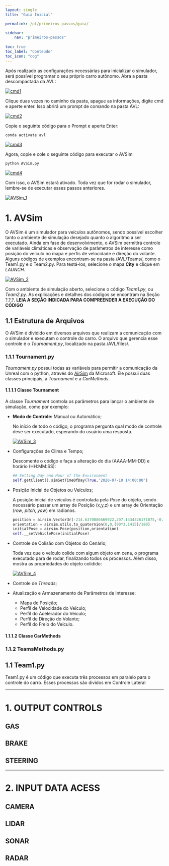 ```yaml
---
layout: single
title: "Guia Inicial"

permalink: /pt/primeiros-passos/guia/

sidebar:
    nav: "primeiros-passos"
    
toc: true
toc_label: "Conteúdo"
toc_icon: "cog"
---
```


Após realizado as configurações necessárias para inicializar o simulador, será possível programar o seu próprio carro autônomo. Abra a pasta descompactada da AVL:

<a href="{{ site.baseurl }}/assets/images/getting-started/quick/cmd1.png">
	<img src="{{ site.baseurl }}/assets/images/getting-started/quick/cmd1.png" alt="cmd1" title="cmd1" />
</a>

Clique duas vezes no caminho da pasta, apague as informações, digite cmd e aperte enter. Isso abrirá um prompt de comando na pasta AVL:

<a href="{{ site.baseurl }}/assets/images/getting-started/quick/cmd2.png">
	<img src="{{ site.baseurl }}/assets/images/getting-started/quick/cmd2.png" alt="cmd2" title="cmd2" />
</a>

Copie o seguinte código para o Prompt e aperte Enter: 
```
conda activate avl
```

<a href="{{ site.baseurl }}/assets/images/getting-started/quick/cmd3.png">
	<img src="{{ site.baseurl }}/assets/images/getting-started/quick/cmd3.png" alt="cmd3" title="cmd3" />
</a>

Agora, copie e cole o seguinte código para executar o AVSim
```
python AVSim.py
```

<a href="{{ site.baseurl }}/assets/images/getting-started/quick/cmd4.png">
	<img src="{{ site.baseurl }}/assets/images/getting-started/quick/cmd4.png" alt="cmd4" title="cmd4" />
</a>

Com isso, o AVSim estará ativado. Toda vez que for rodar o simulador, lembre-se de executar esses passos anteriores.

<a href="{{ site.baseurl }}/assets/images/getting-started/quick/AVSim_1.png">
	<img src="{{ site.baseurl }}/assets/images/getting-started/quick/AVSim_1.png" alt="AVSim_1" title="AVSim_1" />
</a>

# 1. AVSim

O AVSim é um simulador para veículos autônomos, sendo possível escolher tanto o ambiente de simulação desejado quanto o algoritmo a ser executado. Ainda em fase de desenvolvimento, o AVSim permitirá controle de variáveis climáticas e observação de parâmetros de interesse como posição do veículo no mapa e perfis de velocidade e direção do volante. Alguns códigos de exemplos encontram-se na pasta /AVL/Teams/, como o Team1.py e o Team2.py. Para testá-los, selecione o mapa **City** e clique em *LAUNCH*.

<a href="{{ site.baseurl }}/assets/images/getting-started/quick/AVSim_2.png">
	<img src="{{ site.baseurl }}/assets/images/getting-started/quick/AVSim_2.png" alt="AVSim_2" title="AVSim_2" />
</a>

Com o ambiente de simulação aberto, selecione o código *Team1.py*, ou *Team2.py*. As explicações e detalhes dos códigos se encontram na Seção ?.?.?. **LEIA A SEÇÃO INDICADA PARA COMPREENDER A EXECUÇÃO DO CÓDIGO**

## 1.1 Estrutura de Arquivos

O AVSim é dividido em diversos arquivos que realizam a comunicação com o simulador e executam o controle do carro. O arquivo que gerencia esse controle é o *Tournament.py*, localizado na pasta /AVL/files/.

### 1.1.1 Tournament.py

*Tournament.py* possui todas as variáveis para permitir a comunicação da Unreal com o python, através do <a href="https://microsoft.github.io/AirSim/" target = "_blank" title = "AirSim">AirSim</a> da Microsoft. Ele possui duas classes principais, a *Tournament* e a *CarMethods*.

#### 1.1.1.1 Classe Tournament

A classe *Tournament* controla os parâmetros para lançar o ambiente de simulação, como por exemplo:

- **Modo de Controle:** Manual ou Automático;

	No início de todo o código, o programa pergunta qual modo de controle deve ser executado, esperando do usuário uma resposta.

	<a href="{{ site.baseurl }}/assets/images/getting-started/quick/AVSim_3.png">
		<img src="{{ site.baseurl }}/assets/images/getting-started/quick/AVSim_3.png" alt="AVSim_3" title="AVSim_3" />
	</a>
- Configurações de Clima e Tempo;

	Descomente o código e faça a alteração do dia (AAAA-MM-DD) e horário (HH:MM:SS):

	```python
	## Setting Day and Hour of the Environment
    self.getClient().simSetTimeOfDay(True,'2020-07-10 14:00:00')
	```
- Posição Inicial de Objetos ou Veículos;

	A posição inicial de veículos é controlada pela *Pose* do objeto, sendo necessário passar um array de Posição (x,y,z) e um array de Orientação (*row*, *pitch*, *yaw*) em radianos.

	```python
	position = airsim.Vector3r(-214.6370086669922,207.1434326171875,-0.440409541130066)
    orientation = airsim.utils.to_quaternion(0,0,(90*3.1415)/180)
    initialPose = airsim.Pose(position,orientation)
    self.__setVehiclePose(initialPose)
    ```
- Controle de Colisão com Objetos do Cenário;
	
	Toda vez que o veículo colide com algum objeto em cena, o programa executado para de rodar, finalizando todos os processos. Além disso, mostra as propriedades do objeto colidido:

	<a href="{{ site.baseurl }}/assets/images/getting-started/quick/AVSim_4.png">
		<img src="{{ site.baseurl }}/assets/images/getting-started/quick/AVSim_4.png" alt="AVSim_4" title="AVSim_4" />
	</a>
- Controle de *Threads*;
- Atualização e Armazenamento de Parâmetros de Interesse:
	- Mapa de Posição;
	- Perfil de Velocidade do Veículo;
	- Perfil do Acelerador do Veículo;
	- Perfil de Direção do Volante;
	- Perfil do Freio do Veículo.


#### 1.1.1.2 Classe CarMethods

### 1.1.2 TeamsMethods.py



## 1.1 Team1.py

Team1.py é um código que executa três processos em paralelo para o controle do carro. Esses processos são dividos em Controle Lateral


--- 

# 1. OUTPUT CONTROLS

## GAS

## BRAKE

## STEERING

--- 

# 2. INPUT DATA ACESS

## CAMERA

## LIDAR

## SONAR

## RADAR
